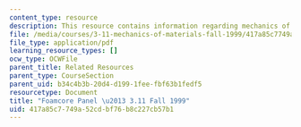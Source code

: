```yaml
---
content_type: resource
description: This resource contains information regarding mechanics of materials.
file: /media/courses/3-11-mechanics-of-materials-fall-1999/417a85c7749a52cdbf76b8c227cb57b1_MIT3_11F99_foamcore.pdf
file_type: application/pdf
learning_resource_types: []
ocw_type: OCWFile
parent_title: Related Resources
parent_type: CourseSection
parent_uid: b34c4b3b-20d4-d199-1fee-fbf63b1fedf5
resourcetype: Document
title: "Foamcore Panel \u2013 3.11 Fall 1999"
uid: 417a85c7-749a-52cd-bf76-b8c227cb57b1
---
```


